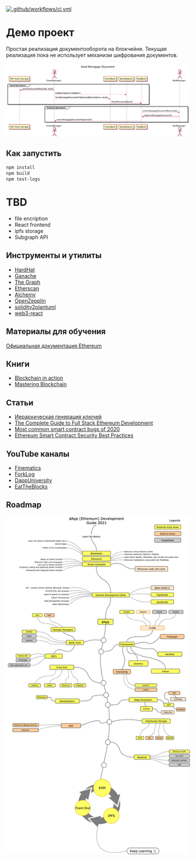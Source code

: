 [![.github/workflows/ci.yml](https://github.com/AndreyBronin/meetup-mortgage/actions/workflows/ci.yml/badge.svg?branch=master)](https://github.com/AndreyBronin/meetup-mortgage/actions/workflows/ci.yml)

# Демо проект

Простая реализация документооборота на блокчейне.
Текущая реализация пока не использует механизм шифрования документов.

![Roadmap](./sequence.png)

## Как запустить

```
npm install
npm build
npm test-logs
```

# TBD
 - file encription
 - React frontend
 - ipfs storage
 - Subgraph API

## Инструменты и утилиты

 - [HardHat](https://hardhat.org/)
 - [Ganache](https://www.trufflesuite.com/ganache)
 - [The Graph](https://thegraph.com)
 - [Etherscan](https://etherscan.io)
 - [Alchemy](https://www.alchemyapi.io/)
 - [OpenZepplin](https://docs.openzeppelin.com/openzeppelin/)
 - [solidity2plantuml](https://github.com/MaxWdeMon/solidity2plantuml#readme)
 - [web3-react](https://github.com/NoahZinsmeister/web3-react)

## Материалы для обучения

 [Официальная документация Ethereum](https://ethereum.org/ru/developers/docs/)

## Книги
 - [Blockchain in action](https://www.amazon.com/Blockchain-Action-Bina-Ramamurthy/dp/1617296333)
 - [Mastering Blockchain](https://www.amazon.com/Mastering-Blockchain-distributed-consensus-cryptocurrencies/dp/1839213191)

## Статьи

 - [Иерархическая генерация ключей](https://habr.com/ru/company/distributedlab/blog/413627/)
 - [The Complete Guide to Full Stack Ethereum Development](https://dev.to/dabit3/the-complete-guide-to-full-stack-ethereum-development-3j13)
 - [Most common smart contract bugs of 2020](https://medium.com/solidified/most-common-smart-contract-bugs-of-2020-c1edfe9340ac)
 - [Ethereum Smart Contract Security Best Practices](https://consensys.github.io/smart-contract-best-practices/)

## YouTube каналы

 - [Finematics](https://www.youtube.com/c/Finematics/playlists)
 - [ForkLog](https://www.youtube.com/c/forklog/playlists)
 - [DappUniversity](https://www.youtube.com/c/DappUniversity/playlists)
 - [EatTheBlocks](https://www.youtube.com/c/EatTheBlocks/playlists)

## Roadmap

![Roadmap](./dapp-developer-roadmap.png)

